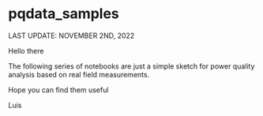 # pqdata_samples

LAST UPDATE: NOVEMBER 2ND, 2022

Hello there

The following series of notebooks are just a simple sketch for power quality analysis based on real field measurements.

Hope you can find them useful

Luis
